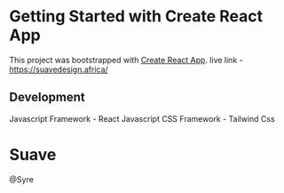 # Getting Started with Create React App

This project was bootstrapped with [Create React App](https://github.com/facebook/create-react-app).
live link - https://suavedesign.africa/

## Development
Javascript Framework - React Javascript
CSS Framework - Tailwind Css


# Suave
@Syre
